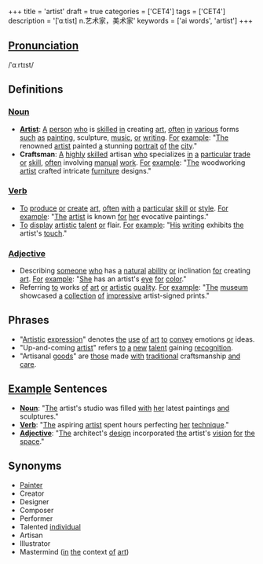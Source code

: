 +++
title = 'artist'
draft = true
categories = ['CET4']
tags = ['CET4']
description = '[ˈɑːtist] n.艺术家，美术家'
keywords = ['ai words', 'artist']
+++

## [Pronunciation](/en/post/pronunciation/)
/ˈɑːrtɪst/

## Definitions
### [Noun](/en/post/noun/)
- **[Artist](/en/post/artist/)**: [A](/en/post/a/) [person](/en/post/person/) [who](/en/post/who/) is [skilled](/en/post/skilled/) [in](/en/post/in/) creating [art](/en/post/art/), [often](/en/post/often/) [in](/en/post/in/) [various](/en/post/various/) forms [such](/en/post/such/) [as](/en/post/as/) [painting](/en/post/painting/), sculpture, [music](/en/post/music/), [or](/en/post/or/) [writing](/en/post/writing/). [For](/en/post/for/) [example](/en/post/example/): "[The](/en/post/the/) renowned [artist](/en/post/artist/) painted [a](/en/post/a/) stunning [portrait](/en/post/portrait/) [of](/en/post/of/) [the](/en/post/the/) [city](/en/post/city/)."
- **Craftsman**: [A](/en/post/a/) [highly](/en/post/highly/) [skilled](/en/post/skilled/) artisan [who](/en/post/who/) specializes [in](/en/post/in/) [a](/en/post/a/) [particular](/en/post/particular/) [trade](/en/post/trade/) [or](/en/post/or/) [skill](/en/post/skill/), [often](/en/post/often/) involving [manual](/en/post/manual/) [work](/en/post/work/). [For](/en/post/for/) [example](/en/post/example/): "[The](/en/post/the/) woodworking [artist](/en/post/artist/) crafted intricate [furniture](/en/post/furniture/) designs."

### [Verb](/en/post/verb/)
- [To](/en/post/to/) [produce](/en/post/produce/) [or](/en/post/or/) [create](/en/post/create/) [art](/en/post/art/), [often](/en/post/often/) [with](/en/post/with/) [a](/en/post/a/) [particular](/en/post/particular/) [skill](/en/post/skill/) [or](/en/post/or/) [style](/en/post/style/). [For](/en/post/for/) [example](/en/post/example/): "[The](/en/post/the/) [artist](/en/post/artist/) is known [for](/en/post/for/) [her](/en/post/her/) evocative paintings."
- [To](/en/post/to/) [display](/en/post/display/) [artistic](/en/post/artistic/) [talent](/en/post/talent/) [or](/en/post/or/) flair. [For](/en/post/for/) [example](/en/post/example/): "[His](/en/post/his/) [writing](/en/post/writing/) exhibits [the](/en/post/the/) artist's [touch](/en/post/touch/)."

### [Adjective](/en/post/adjective/)
- Describing [someone](/en/post/someone/) [who](/en/post/who/) has [a](/en/post/a/) [natural](/en/post/natural/) [ability](/en/post/ability/) [or](/en/post/or/) inclination [for](/en/post/for/) creating [art](/en/post/art/). [For](/en/post/for/) [example](/en/post/example/): "[She](/en/post/she/) has an artist's [eye](/en/post/eye/) [for](/en/post/for/) [color](/en/post/color/)."
- Referring [to](/en/post/to/) works [of](/en/post/of/) [art](/en/post/art/) [or](/en/post/or/) [artistic](/en/post/artistic/) [quality](/en/post/quality/). [For](/en/post/for/) [example](/en/post/example/): "[The](/en/post/the/) [museum](/en/post/museum/) showcased [a](/en/post/a/) [collection](/en/post/collection/) [of](/en/post/of/) [impressive](/en/post/impressive/) artist-signed prints."

## Phrases
- "[Artistic](/en/post/artistic/) [expression](/en/post/expression/)" denotes [the](/en/post/the/) [use](/en/post/use/) [of](/en/post/of/) [art](/en/post/art/) [to](/en/post/to/) [convey](/en/post/convey/) emotions [or](/en/post/or/) ideas.
- "Up-and-coming [artist](/en/post/artist/)" refers [to](/en/post/to/) [a](/en/post/a/) [new](/en/post/new/) [talent](/en/post/talent/) gaining [recognition](/en/post/recognition/).
- "Artisanal [goods](/en/post/goods/)" are [those](/en/post/those/) made [with](/en/post/with/) [traditional](/en/post/traditional/) craftsmanship [and](/en/post/and/) [care](/en/post/care/).

## [Example](/en/post/example/) Sentences
- **[Noun](/en/post/noun/)**: "[The](/en/post/the/) artist's studio was filled [with](/en/post/with/) [her](/en/post/her/) latest paintings [and](/en/post/and/) sculptures."
- **[Verb](/en/post/verb/)**: "[The](/en/post/the/) aspiring [artist](/en/post/artist/) spent hours perfecting [her](/en/post/her/) [technique](/en/post/technique/)."
- **[Adjective](/en/post/adjective/)**: "[The](/en/post/the/) architect's [design](/en/post/design/) incorporated [the](/en/post/the/) artist's [vision](/en/post/vision/) [for](/en/post/for/) [the](/en/post/the/) [space](/en/post/space/)."

## Synonyms
- [Painter](/en/post/painter/)
- Creator
- Designer
- Composer
- Performer
- Talented [individual](/en/post/individual/)
- Artisan
- Illustrator
- Mastermind ([in](/en/post/in/) [the](/en/post/the/) context [of](/en/post/of/) [art](/en/post/art/))
